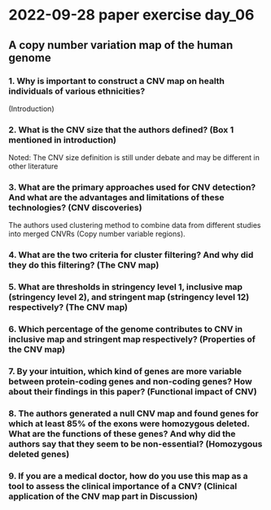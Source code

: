# 2022-09-28 paper exercise day_06

## A copy number variation map of the human genome

### 1. Why is important to construct a CNV map on health individuals of various ethnicities?
(Introduction)

### 2. What is the CNV size that the authors defined? (Box 1 mentioned in introduction)
Noted: The CNV size definition is still under debate and may be different in other literature

### 3. What are the primary approaches used for CNV detection? And what are the advantages and limitations of these technologies? (CNV discoveries)
The authors used clustering method to combine data from different studies into merged
CNVRs (Copy number variable regions). 

### 4. What are the two criteria for cluster filtering? And why did they do this filtering? (The CNV map)

### 5. What are thresholds in stringency level 1, inclusive map (stringency level 2), and stringent map (stringency level 12) respectively? (The CNV map)

### 6. Which percentage of the genome contributes to CNV in inclusive map and stringent map respectively? (Properties of the CNV map)

### 7. By your intuition, which kind of genes are more variable between protein-coding genes and non-coding genes? How about their findings in this paper? (Functional impact of CNV)

### 8. The authors generated a null CNV map and found genes for which at least 85% of the exons were homozygous deleted. What are the functions of these genes? And why did the authors say that they seem to be non-essential? (Homozygous deleted genes)

### 9. If you are a medical doctor, how do you use this map as a tool to assess the clinical importance of a CNV? (Clinical application of the CNV map part in Discussion)
